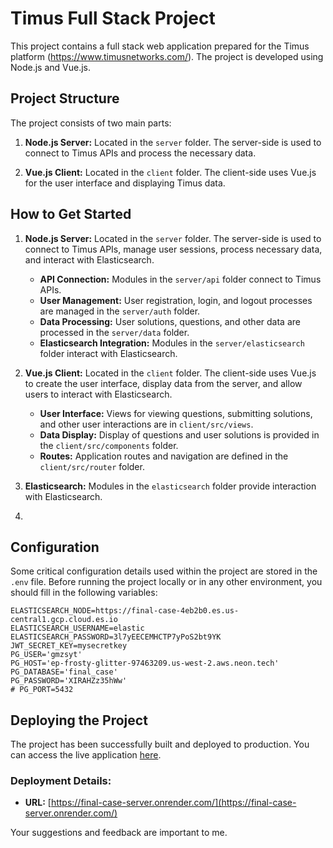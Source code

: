# Timus Full Stack Project

This project contains a full stack web application prepared for the Timus platform (https://www.timusnetworks.com/). The project is developed using Node.js and Vue.js.

## Project Structure

The project consists of two main parts:

1. **Node.js Server:** Located in the `server` folder. The server-side is used to connect to Timus APIs and process the necessary data.

2. **Vue.js Client:** Located in the `client` folder. The client-side uses Vue.js for the user interface and displaying Timus data.

## How to Get Started

1. **Node.js Server:** Located in the `server` folder. The server-side is used to connect to Timus APIs, manage user sessions, process necessary data, and interact with Elasticsearch.

   - **API Connection:** Modules in the `server/api` folder connect to Timus APIs.
   - **User Management:** User registration, login, and logout processes are managed in the `server/auth` folder.
   - **Data Processing:** User solutions, questions, and other data are processed in the `server/data` folder.
   - **Elasticsearch Integration:** Modules in the `server/elasticsearch` folder interact with Elasticsearch.

2. **Vue.js Client:** Located in the `client` folder. The client-side uses Vue.js to create the user interface, display data from the server, and allow users to interact with Elasticsearch.

   - **User Interface:** Views for viewing questions, submitting solutions, and other user interactions are in `client/src/views`.
   - **Data Display:** Display of questions and user solutions is provided in the `client/src/components` folder.
   - **Routes:** Application routes and navigation are defined in the `client/src/router` folder.

3. **Elasticsearch:** Modules in the `elasticsearch` folder provide interaction with Elasticsearch.

4. 
## Configuration

Some critical configuration details used within the project are stored in the `.env` file. Before running the project locally or in any other environment, you should fill in the following variables:

```env
ELASTICSEARCH_NODE=https://final-case-4eb2b0.es.us-central1.gcp.cloud.es.io
ELASTICSEARCH_USERNAME=elastic
ELASTICSEARCH_PASSWORD=3l7yEECEMHCTP7yPoS2bt9YK
JWT_SECRET_KEY=mysecretkey
PG_USER='gmzsyt'
PG_HOST='ep-frosty-glitter-97463209.us-west-2.aws.neon.tech'
PG_DATABASE='final_case'
PG_PASSWORD='XIRAHZz35hWw'
# PG_PORT=5432
```

## Deploying the Project

The project has been successfully built and deployed to production. You can access the live application [here](https://final-case-server.onrender.com/).

### Deployment Details:

- **URL:** [https://final-case-server.onrender.com/](https://final-case-server.onrender.com/)

Your suggestions and feedback are important to me.

